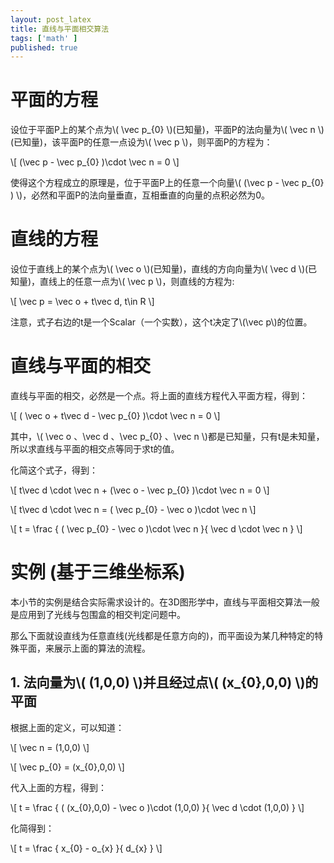 ```yaml
---
layout: post_latex
title: 直线与平面相交算法
tags: ['math' ]
published: true
---
```



<!--more-->

# 平面的方程

设位于平面P上的某个点为\\( \\vec p\_\{0\} \\)(已知量)，平面P的法向量为\\( \\vec n \\)(已知量)，该平面P的任意一点设为\\( \\vec p \\)，则平面P的方程为：

\\[ (\\vec p -  \\vec p\_\{0\} )\\cdot \\vec n = 0 \\]

使得这个方程成立的原理是，位于平面P上的任意一个向量\\( (\\vec p -  \\vec p\_\{0\} ) \\)，必然和平面P的法向量垂直，互相垂直的向量的点积必然为0。

# 直线的方程

设位于直线上的某个点为\\( \\vec o \\)(已知量)，直线的方向向量为\\( \\vec d \\)(已知量)，直线上的任意一点为\\( \\vec p \\)，则直线的方程为:

\\[ \\vec p = \\vec o + t\\vec d, t\\in R \\]

注意，式子右边的t是一个Scalar（一个实数），这个t决定了\\(\\vec p\\)的位置。

# 直线与平面的相交

直线与平面的相交，必然是一个点。将上面的直线方程代入平面方程，得到：

\\[ ( \\vec o + t\\vec d -  \\vec p\_\{0\} )\\cdot \\vec n = 0  \\]

其中，\\( \\vec o 、\\vec d 、\\vec p\_\{0\} 、\\vec n \\)都是已知量，只有t是未知量，所以求直线与平面的相交点等同于求t的值。

化简这个式子，得到：

\\[ t\\vec d \\cdot \\vec n + (\\vec o -  \\vec p\_\{0\} )\\cdot \\vec n = 0  \\]


\\[ t\\vec d \\cdot \\vec n = ( \\vec p\_\{0\} - \\vec o )\\cdot \\vec n  \\]


\\[ t = \\frac \{ ( \\vec p\_\{0\} - \\vec o )\\cdot \\vec n \}\{ \\vec d \\cdot \\vec n \}  \\]

# 实例 (基于三维坐标系)

本小节的实例是结合实际需求设计的。在3D图形学中，直线与平面相交算法一般是应用到了光线与包围盒的相交判定问题中。

那么下面就设直线为任意直线(光线都是任意方向的)，而平面设为某几种特定的特殊平面，来展示上面的算法的流程。

## 1. 法向量为\\( (1,0,0) \\)并且经过点\\( (x\_\{0\},0,0) \\)的平面

根据上面的定义，可以知道：

\\[ \\vec n =  (1,0,0)  \\]

\\[ \\vec p\_\{0\} =  (x\_\{0\},0,0)  \\]

代入上面的方程，得到：


\\[ t = \\frac \{ ( (x\_\{0\},0,0) - \\vec o )\\cdot (1,0,0) \}\{ \\vec d \\cdot (1,0,0) \}  \\]

化简得到：

\\[ t = \\frac \{ x\_\{0\} -  o\_\{x\} \}\{ d\_\{x\} \}  \\]

